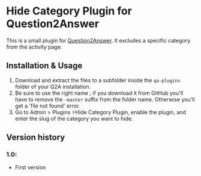 
Hide Category Plugin for Question2Answer
=================================================

This is a small plugin for [Question2Answer](http://www.question2answer.org). It excludes a specific category from the activity page.


Installation & Usage
-------------------------------------------------

1. Download and extract the files to a subfolder inside the `qa-plugins` folder of your Q2A installation.
2. Be sure to use the right name ; if you download it from GitHub you'll have to remove the `-master` suffix from the folder name. Otherwise you'll get a 'file not found' error.
3. Go to Admin > Plugins >Hide Category Plugin, enable the plugin, and enter the slug of the category you want to hide.


Version history
-------------------------------------------------

### 1.0:

- First version
